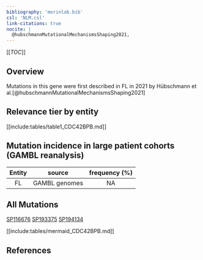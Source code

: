 ```yaml
---
bibliography: 'morinlab.bib'
csl: 'NLM.csl'
link-citations: true
nocite: |
  @hubschmannMutationalMechanismsShaping2021, 
---
```

[[_TOC_]]

## Overview

Mutations in this gene were first described in FL in 2021 by Hübschmann et al.[@hubschmannMutationalMechanismsShaping2021]


## Relevance tier by entity

[[include:tables/table1_CDC42BPB.md]]

## Mutation incidence in large patient cohorts (GAMBL reanalysis)

|Entity|source       |frequency (%)|
|:------:|:-------------:|:-------------:|
|FL    |GAMBL genomes|NA           |

## All Mutations

[SP116676](https://www.bcgsc.ca/downloads/morinlab/GAMBL/MALY/SP116676.html)
[SP193375](https://www.bcgsc.ca/downloads/morinlab/GAMBL/MALY/SP193375.html)
[SP194134](https://www.bcgsc.ca/downloads/morinlab/GAMBL/MALY/SP194134.html)


[[include:tables/mermaid_CDC42BPB.md]]

## References



<!-- ORIGIN: hubschmannMutationalMechanismsShaping2021b -->
<!-- FL: hubschmannMutationalMechanismsShaping2021b -->
